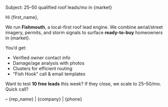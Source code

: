 Subject: 25–50 qualified roof leads/mo in {market}

Hi {first_name},

We run **Fishmouth**, a local-first roof lead engine. We combine aerial/street imagery, permits, and storm signals to surface **ready-to-buy** homeowners in {market}.

You’d get:
- Verified owner contact info
- Damage/age analysis with photos
- Clusters for efficient routing
- “Fish Hook” call & email templates

Want to test **10 free leads** this week? If they close, we scale to 25–50/mo. Quick call?

– {rep_name} | {company} | {phone}
